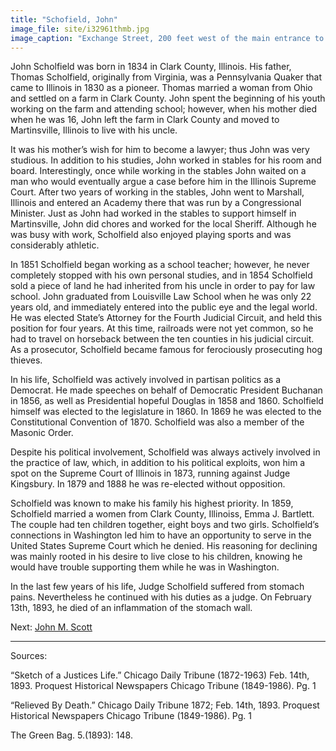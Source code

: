 ```yaml
---
title: "Schofield, John"
image_file: site/i32961thmb.jpg
image_caption: "Exchange Street, 200 feet west of the main entrance to the Union Stockyards."
---
```


John Scholfield was born in 1834 in Clark County, Illinois. His father, Thomas Scholfield, originally from Virginia, was a Pennsylvania Quaker that came to Illinois in 1830 as a pioneer. Thomas married a woman from Ohio and settled on a farm in Clark County. John spent the beginning of his youth working on the farm and attending school; however, when his mother died when he was 16, John left the farm in Clark County and moved to Martinsville, Illinois to live with his uncle.

It was his mother’s wish for him to become a lawyer; thus John was very studious. In addition to his studies, John worked in stables for his room and board. Interestingly, once while working in the stables John waited on a man who would eventually argue a case before him in the Illinois Supreme Court. After two years of working in the stables, John went to Marshall, Illinois and entered an Academy there that was run by a Congressional Minister. Just as John had worked in the stables to support himself in Martinsville, John did chores and worked for the local Sheriff. Although he was busy with work, Scholfield also enjoyed playing sports and was considerably athletic.

In 1851 Scholfield began working as a school teacher; however, he never completely stopped with his own personal studies, and in 1854 Scholfield sold a piece of land he had inherited from his uncle in order to pay for law school. John graduated from Louisville Law School when he was only 22 years old, and immediately entered into the public eye and the legal world. He was elected State’s Attorney for the Fourth Judicial Circuit, and held this position for four years. At this time, railroads were not yet common, so he had to travel on horseback between the ten counties in his judicial circuit. As a prosecutor, Scholfield became famous for ferociously prosecuting hog thieves.

In his life, Scholfield was actively involved in partisan politics as a Democrat. He made speeches on behalf of Democratic President Buchanan in 1856, as well as Presidential hopeful Douglas in 1858 and 1860. Scholfield himself was elected to the legislature in 1860. In 1869 he was elected to the Constitutional Convention of 1870. Scholfield was also a member of the Masonic Order.

Despite his political involvement, Scholfield was always actively involved in the practice of law, which, in addition to his political exploits, won him a spot on the Supreme Court of Illinois in 1873, running against Judge Kingsbury. In 1879 and 1888 he was re-elected without opposition.

Scholfield was known to make his family his highest priority. In 1859, Scholfield married a women from Clark County, Illinoiss, Emma J. Bartlett. The couple had ten children together, eight boys and two girls. Scholfield’s connections in Washington led him to have an opportunity to serve in the United States Supreme Court which he denied. His reasoning for declining was mainly rooted in his desire to live close to his children, knowing he would have trouble supporting them while he was in Washington.

In the last few years of his life, Judge Scholfield suffered from stomach pains. Nevertheless he continued with his duties as a judge. On February 13th, 1893, he died of an inflammation of the stomach wall.

Next:   [John M. Scott](/legal/judges/johnmscott/)

---
Sources:

“Sketch of a Justices Life.” Chicago Daily Tribune (1872-1963) Feb. 14th, 1893. Proquest Historical Newspapers Chicago Tribune (1849-1986). Pg. 1

“Relieved By Death.” Chicago Daily Tribune 1872; Feb. 14th, 1893. Proquest Historical Newspapers Chicago Tribune (1849-1986). Pg. 1

The Green Bag. 5.(1893): 148.
